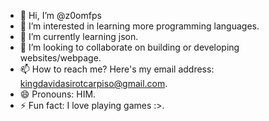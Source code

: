 - 👋 Hi, I’m @z0omfps
- 👀 I’m interested in learning more programming languages.
- 🌱 I’m currently learning json.
- 💞️ I’m looking to collaborate on building or developing websites/webpage.
- 📫 How to reach me? Here's my email address: kingdavidasirotcarpiso@gmail.com.
- 😄 Pronouns: HIM.
- ⚡ Fun fact: I love playing games :>.

<!---
z0omfps/z0omfps is a ✨ special ✨ repository because its `README.md` (this file) appears on your GitHub profile.
You can click the Preview link to take a look at your changes.
--->
